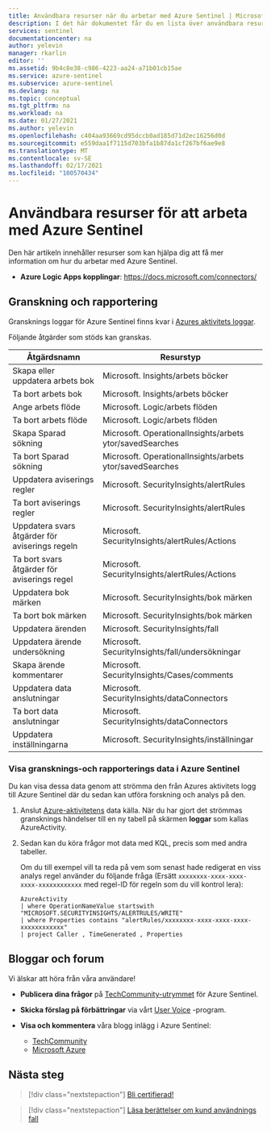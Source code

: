 ```yaml
---
title: Användbara resurser när du arbetar med Azure Sentinel | Microsoft Docs
description: I det här dokumentet får du en lista över användbara resurser när du arbetar med Azure Sentinel.
services: sentinel
documentationcenter: na
author: yelevin
manager: rkarlin
editor: ''
ms.assetid: 9b4c8e38-c986-4223-aa24-a71b01cb15ae
ms.service: azure-sentinel
ms.subservice: azure-sentinel
ms.devlang: na
ms.topic: conceptual
ms.tgt_pltfrm: na
ms.workload: na
ms.date: 01/27/2021
ms.author: yelevin
ms.openlocfilehash: c404aa93669cd95dccb0ad185d71d2ec16256d0d
ms.sourcegitcommit: e559daa1f7115d703bfa1b87da1cf267bf6ae9e8
ms.translationtype: MT
ms.contentlocale: sv-SE
ms.lasthandoff: 02/17/2021
ms.locfileid: "100570434"
---
```

# <a name="useful-resources-for-working-with-azure-sentinel"></a>Användbara resurser för att arbeta med Azure Sentinel



Den här artikeln innehåller resurser som kan hjälpa dig att få mer information om hur du arbetar med Azure Sentinel.

- **Azure Logic Apps kopplingar**: <https://docs.microsoft.com/connectors/>


## <a name="auditing-and-reporting"></a>Granskning och rapportering
Gransknings loggar för Azure Sentinel finns kvar i [Azures aktivitets loggar](../azure-monitor/essentials/platform-logs-overview.md).

Följande åtgärder som stöds kan granskas.

|Åtgärdsnamn|    Resurstyp|
|----|----|
|Skapa eller uppdatera arbets bok  |Microsoft. Insights/arbets böcker|
|Ta bort arbets bok    |Microsoft. Insights/arbets böcker|
|Ange arbets flöde   |Microsoft. Logic/arbets flöden|
|Ta bort arbets flöde    |Microsoft. Logic/arbets flöden|
|Skapa Sparad sökning    |Microsoft. OperationalInsights/arbets ytor/savedSearches|
|Ta bort Sparad sökning    |Microsoft. OperationalInsights/arbets ytor/savedSearches|
|Uppdatera aviserings regler |Microsoft. SecurityInsights/alertRules|
|Ta bort aviserings regler |Microsoft. SecurityInsights/alertRules|
|Uppdatera svars åtgärder för aviserings regeln |Microsoft. SecurityInsights/alertRules/Actions|
|Ta bort svars åtgärder för aviserings regel |Microsoft. SecurityInsights/alertRules/Actions|
|Uppdatera bok märken   |Microsoft. SecurityInsights/bok märken|
|Ta bort bok märken   |Microsoft. SecurityInsights/bok märken|
|Uppdatera ärenden   |Microsoft. SecurityInsights/fall|
|Uppdatera ärende undersökning  |Microsoft. SecurityInsights/fall/undersökningar|
|Skapa ärende kommentarer   |Microsoft. SecurityInsights/Cases/comments|
|Uppdatera data anslutningar |Microsoft. SecurityInsights/dataConnectors|
|Ta bort data anslutningar |Microsoft. SecurityInsights/dataConnectors|
|Uppdatera inställningarna    |Microsoft. SecurityInsights/inställningar|

### <a name="view-audit-and-reporting-data-in-azure-sentinel"></a>Visa gransknings-och rapporterings data i Azure Sentinel

Du kan visa dessa data genom att strömma den från Azures aktivitets logg till Azure Sentinel där du sedan kan utföra forskning och analys på den.

1. Anslut [Azure-aktivitetens](connect-azure-activity.md) data källa. När du har gjort det strömmas gransknings händelser till en ny tabell på skärmen **loggar** som kallas AzureActivity.

1. Sedan kan du köra frågor mot data med KQL, precis som med andra tabeller.

    Om du till exempel vill ta reda på vem som senast hade redigerat en viss analys regel använder du följande fråga (Ersätt `xxxxxxxx-xxxx-xxxx-xxxx-xxxxxxxxxxxx` med regel-ID för regeln som du vill kontrol lera):

    ```kusto
    AzureActivity
    | where OperationNameValue startswith "MICROSOFT.SECURITYINSIGHTS/ALERTRULES/WRITE"
    | where Properties contains "alertRules/xxxxxxxx-xxxx-xxxx-xxxx-xxxxxxxxxxxx"
    | project Caller , TimeGenerated , Properties
    ```


## <a name="blogs-and-forums"></a>Bloggar och forum

Vi älskar att höra från våra användare!

- **Publicera dina frågor** på [TechCommunity-utrymmet](https://techcommunity.microsoft.com/t5/Azure-Sentinel/bd-p/AzureSentinel) för Azure Sentinel. 

- **Skicka förslag på förbättringar** via vårt [User Voice](https://feedback.azure.com/forums/920458-azure-sentinel) -program.

- **Visa och kommentera** våra blogg inlägg i Azure Sentinel:

    - [TechCommunity](https://techcommunity.microsoft.com/t5/Azure-Sentinel/bg-p/AzureSentinelBlog) 
    - [Microsoft Azure](https://azure.microsoft.com/blog/tag/azure-sentinel/)


## <a name="next-steps"></a>Nästa steg

> [!div class="nextstepaction"]
> [Bli certifierad!](/learn/paths/security-ops-sentinel/)

> [!div class="nextstepaction"]
> [Läsa berättelser om kund användnings fall](https://customers.microsoft.com/en-us/search?sq=%22Azure%20Sentinel%20%22&ff=&p=0&so=story_publish_date%20desc)

